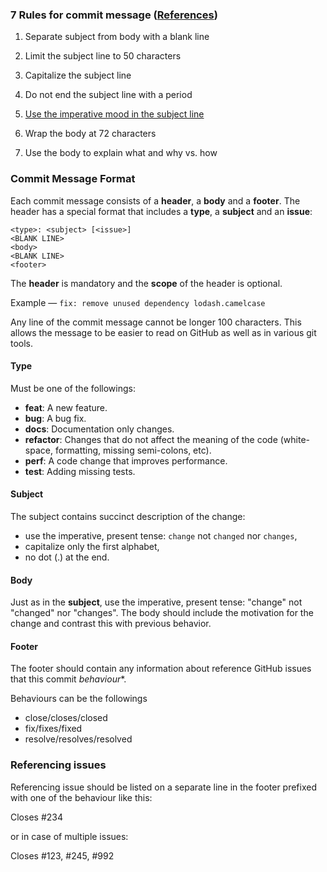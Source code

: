 ### 7 Rules for commit message ([References](https://chris.beams.io/posts/git-commit/))

1. Separate subject from body with a blank line

2. Limit the subject line to 50 characters

3. Capitalize the subject line

4. Do not end the subject line with a period

5. [Use the imperative mood in the subject line](https://cbea.ms/git-commit/#:~:text=5.%20Use%20the%20imperative%20mood%20in%20the%20subject%20line)

6. Wrap the body at 72 characters

7. Use the body to explain what and why vs. how


### Commit Message Format
Each commit message consists of a **header**, a **body** and a **footer**.  The header has a special
format that includes a **type**, a **subject** and an **issue**:

```
<type>: <subject> [<issue>]
<BLANK LINE>
<body>
<BLANK LINE>
<footer>
```

The **header** is mandatory and the **scope** of the header is optional.

Example — `fix: remove unused dependency lodash.camelcase`

Any line of the commit message cannot be longer 100 characters. This allows the message to be easier to read on GitHub as well as in various git tools.

#### Type
Must be one of the followings:

* **feat**: A new feature.
* **bug**: A bug fix.
* **docs**: Documentation only changes.
* **refactor**: Changes that do not affect the meaning of the code (white-space, formatting, missing semi-colons, etc).
* **perf**: A code change that improves performance.
* **test**: Adding missing tests.

#### Subject
The subject contains succinct description of the change:

* use the imperative, present tense: `change` not `changed` nor `changes`,
* capitalize only the first alphabet,
* no dot (.) at the end.

#### Body
Just as in the **subject**, use the imperative, present tense: "change" not "changed" nor "changes".
The body should include the motivation for the change and contrast this with previous behavior.

#### Footer
The footer should contain any information about reference GitHub issues that this commit *behaviour**.

Behaviours can be the followings
- close/closes/closed
- fix/fixes/fixed
- resolve/resolves/resolved

### Referencing issues

Referencing issue should be listed on a separate line in the footer prefixed with one of the behaviour like this:

Closes #234

or in case of multiple issues:

Closes #123, #245, #992

